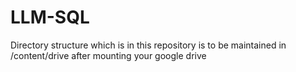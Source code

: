 # LLM-SQL
Directory structure which is in this repository is to be maintained in /content/drive after mounting your google drive
